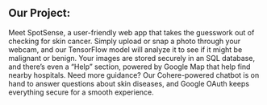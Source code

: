 ## Our Project:

Meet SpotSense, a user-friendly web app that takes the guesswork out of checking for skin cancer. Simply upload or snap a photo through your webcam, and our TensorFlow model will analyze it to see if it might be malignant or benign. Your images are stored securely in an SQL database, and there’s even a “Help” section, powered by Google Map that help find nearby hospitals. Need more guidance? Our Cohere-powered chatbot is on hand to answer questions about skin diseases, and Google OAuth keeps everything secure for a smooth experience.
